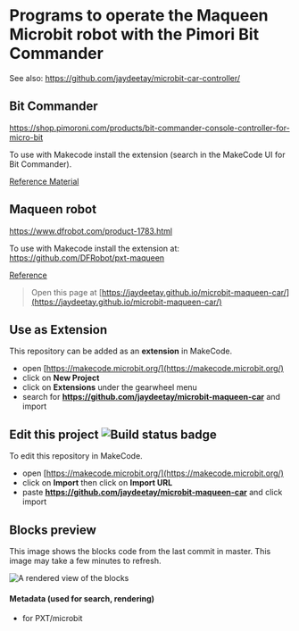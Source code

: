 
# Programs to operate the Maqueen Microbit robot with the Pimori Bit Commander

See also: https://github.com/jaydeetay/microbit-car-controller/

## Bit Commander

https://shop.pimoroni.com/products/bit-commander-console-controller-for-micro-bit

To use with Makecode install the extension (search in the MakeCode UI for Bit Commander).

[Reference Material](http://multiwingspan.co.uk/micro.php?page=bcpxtintro)

## Maqueen robot

https://www.dfrobot.com/product-1783.html

To use with Makecode install the extension at: https://github.com/DFRobot/pxt-maqueen

[Reference](https://github.com/DFRobot/Maqueen4.1-MakeCode-Tutorial/blob/master/Maqueen%204.1-MakeCode%20Graphical%20Programming%20TutorialV1.0-EN.pdf)


> Open this page at [https://jaydeetay.github.io/microbit-maqueen-car/](https://jaydeetay.github.io/microbit-maqueen-car/)

## Use as Extension

This repository can be added as an **extension** in MakeCode.

* open [https://makecode.microbit.org/](https://makecode.microbit.org/)
* click on **New Project**
* click on **Extensions** under the gearwheel menu
* search for **https://github.com/jaydeetay/microbit-maqueen-car** and import

## Edit this project ![Build status badge](https://github.com/jaydeetay/microbit-maqueen-car/workflows/MakeCode/badge.svg)

To edit this repository in MakeCode.

* open [https://makecode.microbit.org/](https://makecode.microbit.org/)
* click on **Import** then click on **Import URL**
* paste **https://github.com/jaydeetay/microbit-maqueen-car** and click import

## Blocks preview

This image shows the blocks code from the last commit in master.
This image may take a few minutes to refresh.

![A rendered view of the blocks](https://github.com/jaydeetay/microbit-maqueen-car/raw/master/.github/makecode/blocks.png)

#### Metadata (used for search, rendering)

* for PXT/microbit
<script src="https://makecode.com/gh-pages-embed.js"></script><script>makeCodeRender("{{ site.makecode.home_url }}", "{{ site.github.owner_name }}/{{ site.github.repository_name }}");</script>
